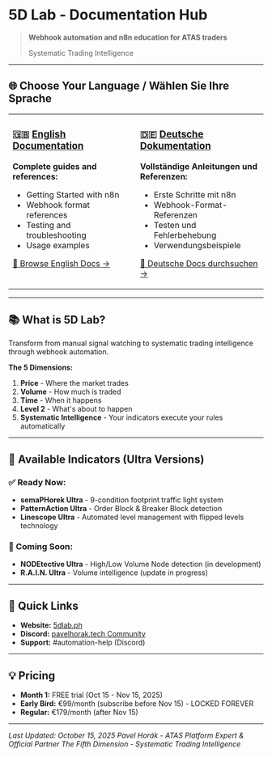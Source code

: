 # 5D Lab - Documentation Hub

> **Webhook automation and n8n education for ATAS traders**
>
> Systematic Trading Intelligence

---

## 🌐 Choose Your Language / Wählen Sie Ihre Sprache

<table>
<tr>
<td width="50%" valign="top">

### 🇬🇧 [English Documentation](EN/)

**Complete guides and references:**
- Getting Started with n8n
- Webhook format references
- Testing and troubleshooting
- Usage examples

[📖 Browse English Docs →](EN/)

</td>
<td width="50%" valign="top">

### 🇩🇪 [Deutsche Dokumentation](DE/)

**Vollständige Anleitungen und Referenzen:**
- Erste Schritte mit n8n
- Webhook-Format-Referenzen
- Testen und Fehlerbehebung
- Verwendungsbeispiele

[📖 Deutsche Docs durchsuchen →](DE/)

</td>
</tr>
</table>

---

## 📚 What is 5D Lab?

Transform from manual signal watching to systematic trading intelligence through webhook automation.

**The 5 Dimensions:**
1. **Price** - Where the market trades
2. **Volume** - How much is traded
3. **Time** - When it happens
4. **Level 2** - What's about to happen
5. **Systematic Intelligence** - Your indicators execute your rules automatically

---

## 🎯 Available Indicators (Ultra Versions)

### ✅ Ready Now:
- **semaPHorek Ultra** - 9-condition footprint traffic light system
- **PatternAction Ultra** - Order Block & Breaker Block detection
- **Linescope Ultra** - Automated level management with flipped levels technology

### 🚧 Coming Soon:
- **NODEtective Ultra** - High/Low Volume Node detection (in development)
- **R.A.I.N. Ultra** - Volume intelligence (update in progress)

---

## 🔗 Quick Links

- **Website:** [5dlab.ph](https://5dlab.ph)
- **Discord:** [pavelhorak.tech Community](https://discord.gg/vxWZt2XQUZ)
- **Support:** #automation-help (Discord)

---

## 💡 Pricing

- **Month 1:** FREE trial (Oct 15 - Nov 15, 2025)
- **Early Bird:** €99/month (subscribe before Nov 15) - LOCKED FOREVER
- **Regular:** €179/month (after Nov 15)

---

*Last Updated: October 15, 2025*
*Pavel Horák - ATAS Platform Expert & Official Partner*
*The Fifth Dimension - Systematic Trading Intelligence*
